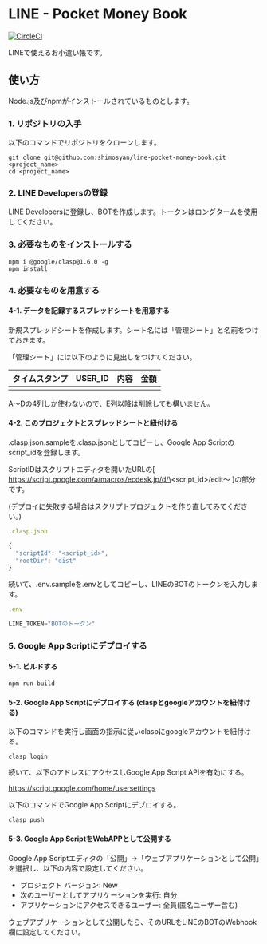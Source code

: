 # LINE - Pocket Money Book

[![CircleCI](https://circleci.com/gh/shimosyan/line-pocket-money-book/tree/master.svg?style=svg)](https://circleci.com/gh/shimosyan/line-pocket-money-book/tree/master)

LINEで使えるお小遣い帳です。

## 使い方

Node.js及びnpmがインストールされているものとします。

### 1. リポジトリの入手

以下のコマンドでリポジトリをクローンします。

```shell
git clone git@github.com:shimosyan/line-pocket-money-book.git <project_name>
cd <project_name>
```

### 2. LINE Developersの登録

LINE Developersに登録し、BOTを作成します。トークンはロングタームを使用してください。

### 3. 必要なものをインストールする

```shell
npm i @google/clasp@1.6.0 -g
npm install
```

### 4. 必要なものを用意する

#### 4-1. データを記録するスプレッドシートを用意する

新規スプレッドシートを作成します。シート名には「管理シート」と名前をつけておきます。

「管理シート」には以下のように見出しをつけてください。

| タイムスタンプ | USER_ID | 内容 | 金額 |
----|----|----|----
|  |  |  |  |

A～Dの4列しか使わないので、E列以降は削除しても構いません。

#### 4-2. このプロジェクトとスプレッドシートと紐付ける

.clasp.json.sampleを.clasp.jsonとしてコピーし、Google App Scriptのscript_idを登録します。

ScriptIDはスクリプトエディタを開いたURLの[ https://script.google.com/a/macros/ecdesk.jp/d/\<script_id\>/edit～ ]の部分です。

(デプロイに失敗する場合はスクリプトプロジェクトを作り直してみてください。)

```javascript
.clasp.json

{
  "scriptId": "<script_id>",
  "rootDir": "dist"
}
```

続いて、.env.sampleを.envとしてコピーし、LINEのBOTのトークンを入力します。

```javascript
.env

LINE_TOKEN="BOTのトークン"
```

### 5. Google App Scriptにデプロイする

#### 5-1. ビルドする

```shell
npm run build
```

#### 5-2. Google App Scriptにデプロイする (claspとgoogleアカウントを紐付ける)

以下のコマンドを実行し画面の指示に従いclaspにgoogleアカウントを紐付ける。

```shell
clasp login
```

続いて、以下のアドレスにアクセスしGoogle App Script APIを有効にする。

https://script.google.com/home/usersettings

以下のコマンドでGoogle App Scriptにデプロイする。

```shell
clasp push
```

#### 5-3. Google App ScriptをWebAPPとして公開する

Google App Scriptエディタの「公開」→「ウェブアプリケーションとして公開」を選択し、以下の内容で設定してください。

- プロジェクト バージョン: New
- 次のユーザーとしてアプリケーションを実行: 自分
- アプリケーションにアクセスできるユーザー: 全員(匿名ユーザー含む)

ウェブアプリケーションとして公開したら、そのURLをLINEのBOTのWebhook欄に設定してください。